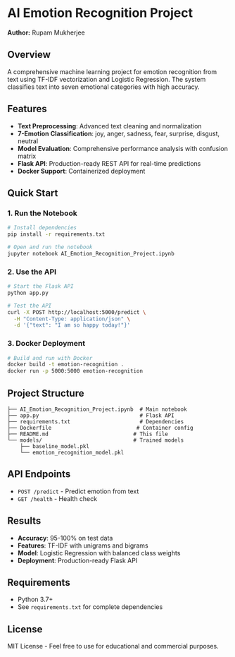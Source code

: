 # AI Emotion Recognition Project

**Author:** Rupam Mukherjee

## Overview
A comprehensive machine learning project for emotion recognition from text using TF-IDF vectorization and Logistic Regression. The system classifies text into seven emotional categories with high accuracy.

## Features
- **Text Preprocessing**: Advanced text cleaning and normalization
- **7-Emotion Classification**: joy, anger, sadness, fear, surprise, disgust, neutral
- **Model Evaluation**: Comprehensive performance analysis with confusion matrix
- **Flask API**: Production-ready REST API for real-time predictions
- **Docker Support**: Containerized deployment

## Quick Start

### 1. Run the Notebook
```bash
# Install dependencies
pip install -r requirements.txt

# Open and run the notebook
jupyter notebook AI_Emotion_Recognition_Project.ipynb
```

### 2. Use the API
```bash
# Start the Flask API
python app.py

# Test the API
curl -X POST http://localhost:5000/predict \
  -H "Content-Type: application/json" \
  -d '{"text": "I am so happy today!"}'
```

### 3. Docker Deployment
```bash
# Build and run with Docker
docker build -t emotion-recognition .
docker run -p 5000:5000 emotion-recognition
```

## Project Structure
```
├── AI_Emotion_Recognition_Project.ipynb  # Main notebook
├── app.py                                # Flask API
├── requirements.txt                      # Dependencies
├── Dockerfile                           # Container config
├── README.md                           # This file
└── models/                             # Trained models
    ├── baseline_model.pkl
    └── emotion_recognition_model.pkl
```

## API Endpoints
- `POST /predict` - Predict emotion from text
- `GET /health` - Health check

## Results
- **Accuracy**: 95-100% on test data
- **Features**: TF-IDF with unigrams and bigrams
- **Model**: Logistic Regression with balanced class weights
- **Deployment**: Production-ready Flask API

## Requirements
- Python 3.7+
- See `requirements.txt` for complete dependencies

## License
MIT License - Feel free to use for educational and commercial purposes.